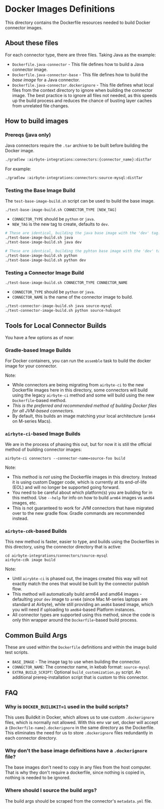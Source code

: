 # Docker Images Definitions

This directory contains the Dockerfile resources needed to build Docker connector images.

## About these files

For each connector type, there are three files. Taking Java as the example:

- `Dockerfile.java-connector` - This file defines how to build a Java connector image.
- `Dockerfile.java-connector-base` - This file defines how to build the _base image_ for a Java connector.
- `Dockerfile.java-connector.dockerignore` - This file defines what local files from the context directory to ignore when building the connector image. The best practice is to ignore all files not needed, as this speeds up the build process and reduces the chance of busting layer caches from unrelated file changes.

## How to build images

### Prereqs (java only)

Java connectors require the `.tar` archive to be built before building the Docker image.

```bash
./gradlew :airbyte-integrations:connectors:{connector_name}:distTar
```

For example:

```bash
./gradlew :airbyte-integrations:connectors:source-mysql:distTar
```

### Testing the Base Image Build

The `test-base-image-build.sh` script can be used to build the base image.

`./test-base-image-build.sh CONNECTOR_TYPE [NEW_TAG]`

- `CONNECTOR_TYPE` should be `python` or `java`.
- `NEW_TAG` is the new tag to create, defaults to `dev`.

```bash
# These are identical, building the java base image with the 'dev' tag:
./test-base-image-build.sh java
./test-base-image-build.sh java dev

# These are identical, building the pyhton base image with the 'dev' tag:
./test-base-image-build.sh python
./test-base-image-build.sh python dev
```

### Testing a Connector Image Build

`./test-base-image-build.sh CONNECTOR_TYPE CONNECTOR_NAME`

- `CONNECTOR_TYPE` should be `python` or `java`.
- `CONNECTOR_NAME` is the name of the connector image to build.

```bash
./test-connector-image-build.sh java source-mysql
./test-connector-image-build.sh python source-hubspot
```

## Tools for Local Connector Builds

You have a few options as of now:

### Gradle-based Image Builds

For Docker containers, you can run the `assemble` task to build the docker image for your connector.

Note:

- While connectors are being migrating from `airbyte-ci` to the new Dockerfile images here in this directory, some connectors will build using the legacy `airbyte-ci` method and some will build using the new `Dockerfile`-based method.
- _This is the preferred and recommended method of building Docker files for all JVM-based connectors._
- By default, this builds an image matching your local architecture (`arm64` on M-series Macs).

### `airbyte-ci`-based Image Builds

We are in the process of phasing this out, but for now it is still the official method of building connector images:

`airbyte-ci connectors --connector-name=source-foo build`

Note:

- This method is _not_ using the Dockerfile images in this directory. Instead it is using custom Dagger code, which is currently at its end-of-life (EOL) and will no longer be supported going forward.
- You need to be careful about which platform(s) you are building for in this method. Use `--help` for info on how to build `arm64` images vs `amd64` images, etc.
- This is not guaranteed to work for JVM connectors that have migrated over to the new gradle flow. Gradle commands are recommended instead.
### `airbyte-cdk`-based Builds

This new method is faster, easier to type, and builds using the Dockerfiles in this directory, using the connector directory that is active:

```
cd airbyte-integrations/connectors/source-mysql
airbyte-cdk image build
```

Note:
- Until `airybte-ci` is phased out, the images created this way will not exactly match the ones that would be built by the connector publish flow.
- This method will automatically build arm64 and amd64 images - defaulting your `dev` image to `arm64` (since Mac M-series laptops are standard at Airbyte), while still providing an `amd64` based image, which you will need if uploading to `amd64`-based Platform instances.
- All connector types are supported using this method, since the code is only thin wrapper around the `Dockerfile`-based build process.

## Common Build Args

These are used within the `Dockerfile` definitions and within the image build test scripts.

- `BASE_IMAGE` - The image tag to use when building the connector.
- `CONNECTOR_NAME`: The connector name, in kebab format: `source-mysql`
- `EXTRA_BUILD_SCRIPT`: Optional `build_customization.py` script. An additional prereq-installation script that is custom to this connector.

## FAQ

### Why is `DOCKER_BUILDKIT=1` used in the build scripts?

This uses Buildkit in Docker, which allows us to use custom `.dockerignore` files, which is normally not allowed. With this env var set, docker will accept a `{Dockerfile-name}.dockerignore` in the same directory as the Dockerfile. This eliminates the need for us to store `.dockerignore` files redundantly in each connector directory.

### Why don't the base image definitions have a `.dockerignore` file?

The base images don't need to copy in any files from the host computer. That is why they don't require a dockerfile, since nothing is copied in, nothing is needed to be ignored.

### Where should I source the build args?

The build args should be scraped from the connector's `metadata.yml` file.

